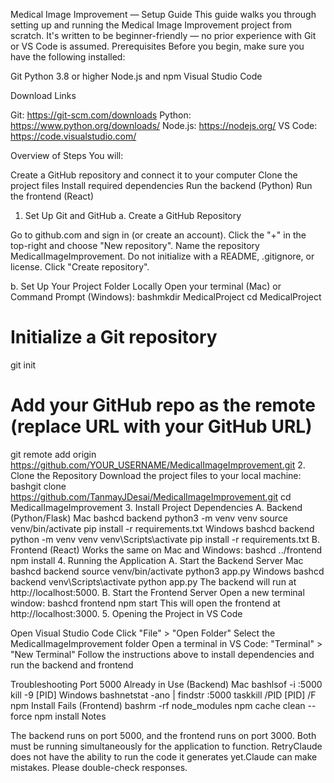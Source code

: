 Medical Image Improvement — Setup Guide
This guide walks you through setting up and running the Medical Image Improvement project from scratch. It's written to be beginner-friendly — no prior experience with Git or VS Code is assumed.
Prerequisites
Before you begin, make sure you have the following installed:

Git
Python 3.8 or higher
Node.js and npm
Visual Studio Code

Download Links

Git: https://git-scm.com/downloads
Python: https://www.python.org/downloads/
Node.js: https://nodejs.org/
VS Code: https://code.visualstudio.com/

Overview of Steps
You will:

Create a GitHub repository and connect it to your computer
Clone the project files
Install required dependencies
Run the backend (Python)
Run the frontend (React)

1. Set Up Git and GitHub
a. Create a GitHub Repository

Go to github.com and sign in (or create an account).
Click the "+" in the top-right and choose "New repository".
Name the repository MedicalImageImprovement.
Do not initialize with a README, .gitignore, or license.
Click "Create repository".

b. Set Up Your Project Folder Locally
Open your terminal (Mac) or Command Prompt (Windows):
bashmkdir MedicalProject
cd MedicalProject
# Initialize a Git repository
git init
# Add your GitHub repo as the remote (replace URL with your GitHub URL)
git remote add origin https://github.com/YOUR_USERNAME/MedicalImageImprovement.git
2. Clone the Repository
Download the project files to your local machine:
bashgit clone https://github.com/TanmayJDesai/MedicalImageImprovement.git
cd MedicalImageImprovement
3. Install Project Dependencies
A. Backend (Python/Flask)
Mac
bashcd backend
python3 -m venv venv
source venv/bin/activate
pip install -r requirements.txt
Windows
bashcd backend
python -m venv venv
venv\Scripts\activate
pip install -r requirements.txt
B. Frontend (React)
Works the same on Mac and Windows:
bashcd ../frontend
npm install
4. Running the Application
A. Start the Backend Server
Mac
bashcd backend
source venv/bin/activate
python3 app.py
Windows
bashcd backend
venv\Scripts\activate
python app.py
The backend will run at http://localhost:5000.
B. Start the Frontend Server
Open a new terminal window:
bashcd frontend
npm start
This will open the frontend at http://localhost:3000.
5. Opening the Project in VS Code

Open Visual Studio Code
Click "File" > "Open Folder"
Select the MedicalImageImprovement folder
Open a terminal in VS Code: "Terminal" > "New Terminal"
Follow the instructions above to install dependencies and run the backend and frontend

Troubleshooting
Port 5000 Already in Use (Backend)
Mac
bashlsof -i :5000
kill -9 [PID]
Windows
bashnetstat -ano | findstr :5000
taskkill /PID [PID] /F
npm Install Fails (Frontend)
bashrm -rf node_modules
npm cache clean --force
npm install
Notes

The backend runs on port 5000, and the frontend runs on port 3000.
Both must be running simultaneously for the application to function.
RetryClaude does not have the ability to run the code it generates yet.Claude can make mistakes. Please double-check responses.
